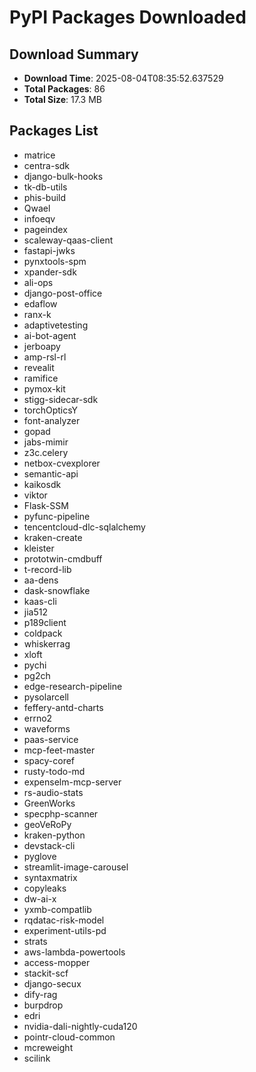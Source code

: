 # PyPI Packages Downloaded

## Download Summary
- **Download Time**: 2025-08-04T08:35:52.637529
- **Total Packages**: 86
- **Total Size**: 17.3 MB

## Packages List
- matrice
- centra-sdk
- django-bulk-hooks
- tk-db-utils
- phis-build
- Qwael
- infoeqv
- pageindex
- scaleway-qaas-client
- fastapi-jwks
- pynxtools-spm
- xpander-sdk
- ali-ops
- django-post-office
- edaflow
- ranx-k
- adaptivetesting
- ai-bot-agent
- jerboapy
- amp-rsl-rl
- revealit
- ramifice
- pymox-kit
- stigg-sidecar-sdk
- torchOpticsY
- font-analyzer
- gopad
- jabs-mimir
- z3c.celery
- netbox-cvexplorer
- semantic-api
- kaikosdk
- viktor
- Flask-SSM
- pyfunc-pipeline
- tencentcloud-dlc-sqlalchemy
- kraken-create
- kleister
- prototwin-cmdbuff
- t-record-lib
- aa-dens
- dask-snowflake
- kaas-cli
- jia512
- p189client
- coldpack
- whiskerrag
- xloft
- pychi
- pg2ch
- edge-research-pipeline
- pysolarcell
- feffery-antd-charts
- errno2
- waveforms
- paas-service
- mcp-feet-master
- spacy-coref
- rusty-todo-md
- expenselm-mcp-server
- rs-audio-stats
- GreenWorks
- specphp-scanner
- geoVeRoPy
- kraken-python
- devstack-cli
- pyglove
- streamlit-image-carousel
- syntaxmatrix
- copyleaks
- dw-ai-x
- yxmb-compatlib
- rqdatac-risk-model
- experiment-utils-pd
- strats
- aws-lambda-powertools
- access-mopper
- stackit-scf
- django-secux
- dify-rag
- burpdrop
- edri
- nvidia-dali-nightly-cuda120
- pointr-cloud-common
- mcreweight
- scilink
